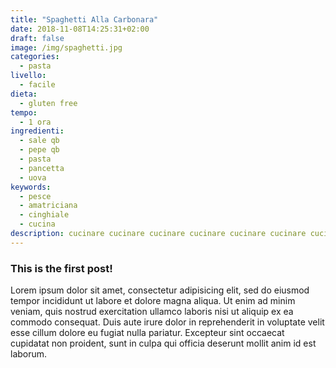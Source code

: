 ```yaml
---
title: "Spaghetti Alla Carbonara"
date: 2018-11-08T14:25:31+02:00
draft: false
image: /img/spaghetti.jpg
categories:
  - pasta
livello:
  - facile
dieta:
  - gluten free
tempo:
  - 1 ora
ingredienti:
  - sale qb
  - pepe qb
  - pasta
  - pancetta
  - uova
keywords:
  - pesce
  - amatriciana
  - cinghiale
  - cucina
description: cucinare cucinare cucinare cucinare cucinare cucinare cucinare cucinare
---
```

### This is the first post!

Lorem ipsum dolor sit amet, consectetur adipisicing elit, sed do eiusmod tempor incididunt ut labore et dolore magna aliqua. Ut enim ad minim veniam, quis nostrud exercitation ullamco laboris nisi ut aliquip ex ea commodo consequat. Duis aute irure dolor in reprehenderit in voluptate velit esse cillum dolore eu fugiat nulla pariatur. Excepteur sint occaecat cupidatat non proident, sunt in culpa qui officia deserunt mollit anim id est laborum.
